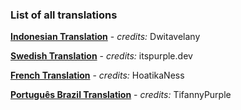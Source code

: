 ### List of all translations

**[Indonesian Translation](https://github.com/dwitavelany/arix-translations)** -
*credits:* Dwitavelany

**[Swedish Translation](https://github.com/PurpleWho/arix-translations)** -
*credits:* itspurple.dev

**[French Translation](https://github.com/HoatikaNess/arix-translations-french)** -
*credits:* HoatikaNess

**[Português Brazil Translation](https://github.com/tifannypurple/arix-translations)** -
*credits:* TifannyPurple
